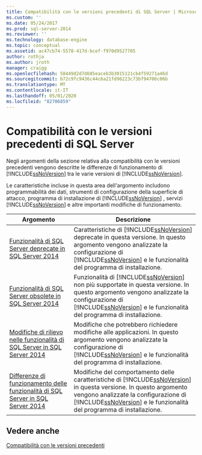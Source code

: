 ```yaml
---
title: Compatibilità con le versioni precedenti di SQL Server | Microsoft Docs
ms.custom: ''
ms.date: 05/24/2017
ms.prod: sql-server-2014
ms.reviewer: ''
ms.technology: database-engine
ms.topic: conceptual
ms.assetid: ac47cb74-5578-417d-bcef-f970d9527705
author: rothja
ms.author: jroth
manager: craigg
ms.openlocfilehash: 58449d2d7d685eaceb3b3015121cb4f59271a46d
ms.sourcegitcommit: b72c9fc9436c44c6a21fd96223c73bf94706c06b
ms.translationtype: MT
ms.contentlocale: it-IT
ms.lasthandoff: 05/01/2020
ms.locfileid: "82706859"
---
```

# <a name="sql-server-backward-compatibility"></a>Compatibilità con le versioni precedenti di SQL Server
  Negli argomenti della sezione relativa alla compatibilità con le versioni precedenti vengono descritte le differenze di funzionamento di [!INCLUDE[ssNoVersion](../includes/ssnoversion-md.md)] tra le varie versioni di [!INCLUDE[ssNoVersion](../includes/ssnoversion-md.md)].  
  
 Le caratteristiche incluse in questa area dell'argomento includono programmabilità dei dati, strumenti di configurazione della superficie di attacco, programma di installazione di [!INCLUDE[ssNoVersion](../includes/ssnoversion-md.md)] , servizi [!INCLUDE[ssNoVersion](../includes/ssnoversion-md.md)] e altre importanti modifiche di funzionamento.  
  
|Argomento|Descrizione|  
|-----------|-----------------|  
|[Funzionalità di SQL Server deprecate in SQL Server 2014](../../2014/getting-started/deprecated-sql-server-features-in-sql-server-2014.md)|Caratteristiche di [!INCLUDE[ssNoVersion](../includes/ssnoversion-md.md)] deprecate in questa versione. In questo argomento vengono analizzate la configurazione di [!INCLUDE[ssNoVersion](../includes/ssnoversion-md.md)] e le funzionalità del programma di installazione.|  
|[Funzionalità di SQL Server obsolete in SQL Server 2014](../../2014/getting-started/discontinued-sql-server-features-in-sql-server-2014.md)|Funzionalità di [!INCLUDE[ssNoVersion](../includes/ssnoversion-md.md)] non più supportate in questa versione. In questo argomento vengono analizzate la configurazione di [!INCLUDE[ssNoVersion](../includes/ssnoversion-md.md)] e le funzionalità del programma di installazione.|  
|[Modifiche di rilievo nelle funzionalità di SQL Server in SQL Server 2014](../../2014/getting-started/breaking-changes-to-sql-server-features-in-sql-server-2014.md)|Modifiche che potrebbero richiedere modifiche alle applicazioni. In questo argomento vengono analizzate la configurazione di [!INCLUDE[ssNoVersion](../includes/ssnoversion-md.md)] e le funzionalità del programma di installazione.|  
|[Differenze di funzionamento delle funzionalità di SQL Server in SQL Server 2014](../../2014/getting-started/behavior-changes-to-sql-server-features-in-sql-server-2014.md)|Modifiche del comportamento delle caratteristiche di [!INCLUDE[ssNoVersion](../includes/ssnoversion-md.md)] in questa versione. In questo argomento vengono analizzate la configurazione di [!INCLUDE[ssNoVersion](../includes/ssnoversion-md.md)] e le funzionalità del programma di installazione.|  
  
## <a name="see-also"></a>Vedere anche  
 [Compatibilità con le versioni precedenti](../../2014/getting-started/backward-compatibility.md)  
  
  
